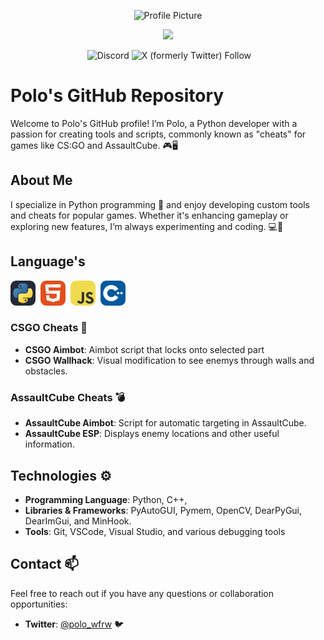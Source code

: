 <p align="center">
  <img src="https://i.ibb.co/pZzyhgP/161799352-1-modified.png" alt="Profile Picture" width="200" height="200">
</p>


<p align="center">
  <img src="https://github-readme-stats.vercel.app/api/top-langs/?username=anuraghazra&layout=compact">
</p>

<p align="center">
  <img src="https://komarev.com/ghpvc/?username=wfrw&style=flat-square&color=gray" alt=""/>
  <img alt="Discord" src="https://img.shields.io/badge/Discord-polo__dev-white">
  <img alt="X (formerly Twitter) Follow" src="https://camo.githubusercontent.com/656c558557f32053b698ab33a4fc292cefa32933419a24345b87819baca9f802/68747470733a2f2f696d672e736869656c64732e696f2f747769747465722f666f6c6c6f772f706f6c6f5f77667277">
</p>


# Polo's GitHub Repository

Welcome to Polo's GitHub profile! I’m Polo, a Python developer with a passion for creating tools and scripts, commonly known as "cheats" for games like CS:GO and AssaultCube. 🎮🖥️

## About Me

I specialize in Python programming 🐍 and enjoy developing custom tools and cheats for popular games. Whether it's enhancing gameplay or exploring new features, I’m always experimenting and coding. 💻🔧

## Language's
<div>
  <img src="https://raw.githubusercontent.com/tandpfun/skill-icons/main/icons/Python-Dark.svg" title="Python" alt="Java" width="40" height="40"/>&nbsp;
  <img src="https://raw.githubusercontent.com/tandpfun/skill-icons/main/icons/HTML.svg" title="React" alt="HTML" width="40" height="40"/>&nbsp;
  <img src="https://raw.githubusercontent.com/tandpfun/skill-icons/main/icons/JavaScript.svg" title="JavaScript" alt="Spring" width="40" height="40"/>&nbsp;
  <img src="https://raw.githubusercontent.com/tandpfun/skill-icons/main/icons/CPP.svg" title="C++" alt="C++" width="40" height="40"/>&nbsp;
</div>

### CSGO Cheats 🔫

- **CSGO Aimbot**: Aimbot script that locks onto selected part
- **CSGO Wallhack**: Visual modification to see enemys through walls and obstacles.

### AssaultCube Cheats 💣

- **AssaultCube Aimbot**: Script for automatic targeting in AssaultCube.
- **AssaultCube ESP**: Displays enemy locations and other useful information.

## Technologies ⚙️

- **Programming Language**: Python, C++,
- **Libraries & Frameworks**: PyAutoGUI, Pymem, OpenCV, DearPyGui, DearImGui, and MinHook.
- **Tools**: Git, VSCode, Visual Studio, and various debugging tools

## Contact 📫

Feel free to reach out if you have any questions or collaboration opportunities:

- **Twitter**: [@polo_wfrw](https://twitter.com/polo_wfrw) 🐦

